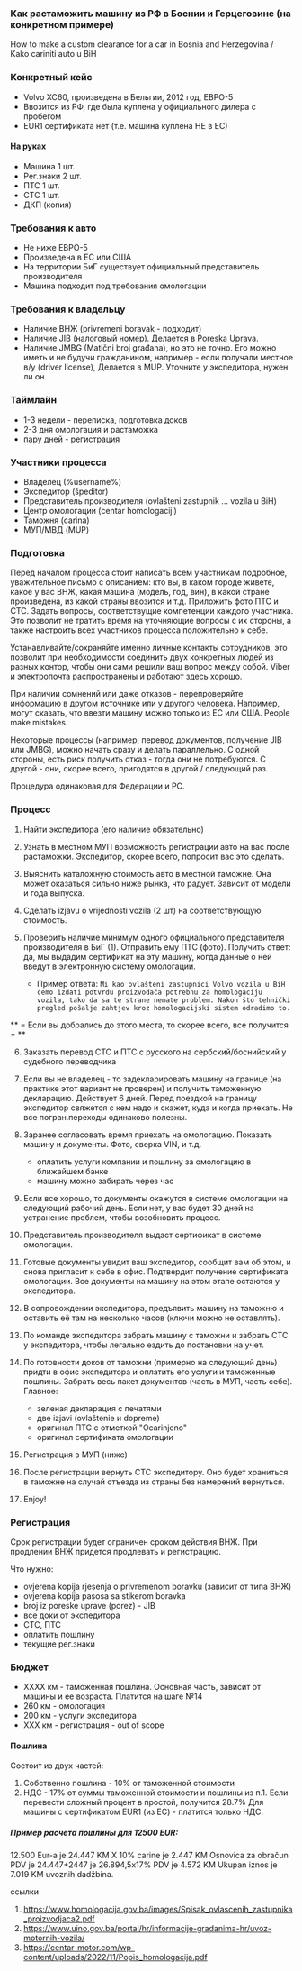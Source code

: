 ### Как растаможить машину из РФ в Боснии и Герцеговине (на конкретном примере)

How to make a custom clearance for a car in Bosnia and Herzegovina / Kako cariniti auto u BiH

### Конкретный кейс
- Volvo XC60, произведена в Бельгии, 2012 год, ЕВРО-5
- Ввозится из РФ, где была куплена у официального дилера с пробегом
- EUR1 сертификата нет (т.е. машина куплена НЕ в ЕС)


#### На руках
- Машина 1 шт.
- Рег.знаки 2 шт.
- ПТС 1 шт.
- СТС 1 шт.
- ДКП (копия)


### Требования к авто
- Не ниже ЕВРО-5
- Произведена в ЕС или США
- На территории БиГ существует официальный представитель производителя
- Машина подходит под требования омологации


### Требования к владельцу
- Наличие ВНЖ (privremeni boravak - подходит)
- Наличие JIB (налоговый номер). Делается в Poreska Uprava.
- Наличие JMBG (Matični broj građana), но это не точно. Его можно иметь и не будучи гражданином, например - если получали местное в/у (driver license), Делается в MUP. Уточните у экспедитора, нужен ли он.


### Таймлайн
- 1-3 недели - переписка, подготовка доков
- 2-3 дня омологация и растаможка
- пару дней - регистрация


### Участники процесса
- Владелец (%username%)
- Экспедитор (špeditor)
- Представитель производителя (ovlašteni zastupnik ... vozila u BiH)
- Центр омологации (centar homologaciji)
- Таможня (carina)
- МУП/МВД (MUP)



### Подготовка

Перед началом процесса стоит написать всем участникам подробное, уважительное письмо с описанием: кто вы, в каком городе живете, какое у вас ВНЖ, какая машина (модель, год, вин), в какой стране произведена, из какой страны ввозится и т.д.
Приложить фото ПТС и СТС. Задать вопросы, соответствущие компетенции каждого участника.
Это позволит не тратить время на уточняющие вопросы с их стороны, а также настроить всех участников процесса положительно к себе.

Устанавливайте/сохраняйте именно личные контакты сотрудников, это позволит при необходимости соединить двух конкретных людей из разных контор, чтобы они сами решили ваш вопрос между собой. Viber и электропочта распространены и работают здесь хорошо.

При наличии сомнений или даже отказов - перепроверяйте информацию в другом источнике или у другого человека. Например, могут сказать, что ввезти машину можно только из ЕС или США. People make mistakes.

Некоторые процессы (например, перевод документов, получение JIB или JMBG), можно начать сразу и делать параллельно. С одной стороны, есть риск получить отказ - тогда они не потребуются. С другой - они, скорее всего, пригодятся в другой / следующий раз.

Процедура одинаковая для Федерации и РС.


### Процесс

1. Найти экспедитора (его наличие обязательно)

2. Узнать в местном МУП возможность регистрации авто на вас после растаможки. Экспедитор, скорее всего, попросит вас это сделать.

3. Выяснить каталожную стоимость авто в местной таможне. Она может оказаться сильно ниже рынка, что радует. Зависит от модели и года выпуска.

4. Сделать izjavu o vrijednosti vozila (2 шт) на соответствующую стоимость.

5. Проверить наличие минимум одного официального представителя производителя в БиГ (1). Отправить ему ПТС (фото). Получить ответ: да, мы выдадим сертификат на эту машину, когда данные о ней введут в электронную систему омологации.

   - Пример ответа:
   `Mi kao ovlašteni zastupnici Volvo vozila u BiH ćemo izdati potvrdu proizvođača potrebnu za homologaciju vozila, tako da sa te strane nemate problem. Nakon što tehnički pregled pošalje zahtjev kroz homologacijski sistem odradimo to.`

     
** = Если вы добрались до этого места, то скорее всего, все получится = **

6. Заказать перевод СТС и ПТС с русского на сербский/боснийский у судебного переводчика
   
7. Если вы не владелец - то задекларировать машину на границе (на практике этот вариант не проверен) и получить таможенную декларацию. Действует 6 дней. Перед поездкой на границу экспедитор свяжется с кем надо и скажет, куда и когда приехать. Не все погран.переходы одинаково полезны.

8. Заранее согласовать время приехать на омологацию. Показать машину и документы. Фото, сверка VIN, и т.д. 
   - оплатить услуги компании и пошлину за омологацию в ближайшем банке
   - машину можно забирать через час

9. Если все хорошо, то документы окажутся в системе омологации на следующий рабочий день. Если нет, у вас будет 30 дней на устранение проблем, чтобы возобновить процесс.

10. Представитель производителя выдаст сертификат в системе омологации.

11. Готовые документы увидит ваш экспедитор, сообщит вам об этом, и снова пригласит к себе в офис. Подтвердит получение сертификата омологации. Все документы на машину на этом этапе остаются у экспедитора.
    
12. В сопровождении экспедитора, предъявить машину на таможню и оставить её там на несколько часов (ключи можно не оставлять).
    
13. По команде экспедитора забрать машину с таможни и забрать СТС у экспедитора, чтобы легально ездить до постановки на учет.

14. По готовности доков от таможни (примерно на следующий день) придти в офис экспедитора и оплатить его услуги и таможенные пошлины. Забрать весь пакет документов (часть в МУП, часть себе). Главное:
    - зеленая декларация с печатями
    - две izjavi (ovlašteniе и dopreme)
    - оригинал ПТС с отметкой "Ocarinjeno"
    - оригинал сертификата омологации

15. Регистрация в МУП (ниже)

16. После регистрации вернуть СТС экспедитору. Оно будет храниться в таможне на случай отъезда из страны без намерений вернуться. 

17. Enjoy! 


   
### Регистрация

Срок регистрации будет ограничен сроком действия ВНЖ. При продлении ВНЖ придется продлевать и регистрацию. 

Что нужно:
- ovjerena kopija rjesenja o privremenom boravku (зависит от типа ВНЖ)
- ovjerena kopija pasosa sa stikerom boravka
- broj iz poreske uprave (porez) - JIB
- все доки от экспедитора
- СТС, ПТС
- оплатить пошлину
- текущие рег.знаки



### Бюджет
- XXXX км - таможенная пошлина. Основная часть, зависит от машины и ее возраста. Платится на шаге №14
- 260 км - омологация
- 200 км - услуги экспедитора
- XXX км - регистрация - out of scope


#### Пошлина
Состоит из двух частей:
1. Собственно пошлина - 10% от таможенной стоимости
2. НДС - 17% от суммы таможенной стоимости и пошлины из п.1.
Если перевести сложный процент в простой, получится 28.7%
Для машины с сертификатом EUR1 (из ЕС) - платится только НДС.


##### Пример расчета пошлины для 12500 EUR:
12.500 Eur-a je 24.447 KM X 10% carine je 2.447 KM
Osnovica za obračun PDV je 24.447+2447 je 26.894,5x17% PDV je 4.572 KM
Ukupan iznos je 7.019 KM uvoznih dadžbina.



ссылки
1. https://www.homologacija.gov.ba/images/Spisak_ovlascenih_zastupnika_proizvodjaca2.pdf
2. https://www.uino.gov.ba/portal/hr/informacije-gradanima-hr/uvoz-motornih-vozila/
3. https://centar-motor.com/wp-content/uploads/2022/11/Popis_homologacija.pdf
